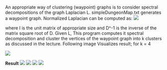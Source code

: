 
An appropriate way of clustering (waypoint) graphs is to consider spectral decompositions of the graph Laplacian L. simpleDungeonMap.txt generates a waypoint graph. Normalized Laplacian can be computed as:
      ![](http://s6.postimg.org/davulnmq5/Screen_Shot_2015_09_12_at_01_07_08.png) 

where I is the unit matrix of appropriate size and D^-1 is the inverse of
the matrix square root of D. Given L, This program computes it spectral decomposition and cluster the vertices of the waypoint graph into k clusters as discussed in the lecture. Following image Visualizes result; for k = 4

![](http://s6.postimg.org/m8gkj0f69/Screen_Shot_2015_09_12_at_01_13_29.png) 

**Result**
![](http://s6.postimg.org/5lz09xm8h/Screen_Shot_2015_09_12_at_01_16_45.png) 
![](http://s6.postimg.org/dfzlvbu1d/Screen_Shot_2015_09_12_at_01_18_09.png) 
![](http://s6.postimg.org/ihblafqvl/Screen_Shot_2015_09_12_at_01_19_03.png) 
![](http://s6.postimg.org/e9gt1opg1/Screen_Shot_2015_09_12_at_01_19_58.png) 

